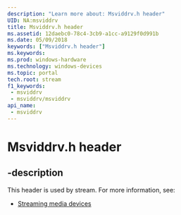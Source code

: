 ```yaml
---
description: "Learn more about: Msviddrv.h header"
UID: NA:msviddrv
title: Msviddrv.h header
ms.assetid: 12daebc0-78c4-3cb9-a1cc-a9129f0d991b
ms.date: 05/09/2018
keywords: ["Msviddrv.h header"]
ms.keywords: 
ms.prod: windows-hardware
ms.technology: windows-devices
ms.topic: portal
tech.root: stream
f1_keywords:
 - msviddrv
 - msviddrv/msviddrv
api_name:
 - msviddrv
---
```


# Msviddrv.h header


## -description

This header is used by stream. For more information, see:

- [Streaming media devices](../_stream/index.md)

